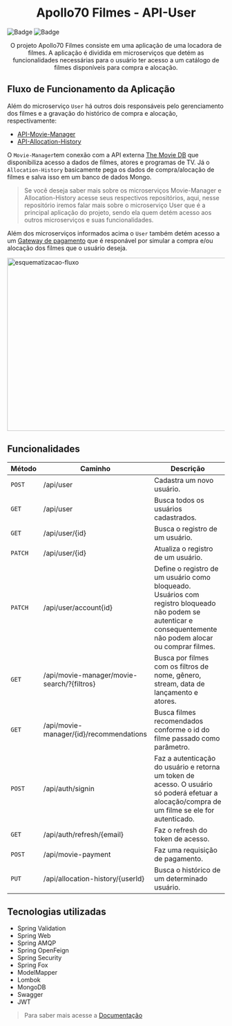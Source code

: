 <h1 align="center"> Apollo70 Filmes - API-User</h1>

![Badge](http://img.shields.io/static/v1?label=STATUS&message=DEVELOPMENT&color=yellow&style=for-the-badge)
![Badge](http://img.shields.io/static/v1?label=RELEASE%20DATE&message=SEPTEMBER%202022&color=yellow&style=for-the-badge)

<p align="center">O projeto Apollo70 Filmes consiste em uma aplicação de uma locadora de filmes. A aplicação é dividida em microserviços que detém as funcionalidades necessárias para o usuário ter acesso a um catálogo de filmes disponíveis para compra e alocação.<p>

## Fluxo de Funcionamento da Aplicação
Além do microserviço `User` há outros dois responsáveis pelo gerenciamento dos filmes e a gravação do histórico de compra e alocação, respectivamente:

 * [API-Movie-Manager](https://github.com/Team-Spring-Alpha/API-Movie-Manager)
 * [API-Allocation-History](https://github.com/Team-Spring-Alpha/API-Allocation-History.git)

O `Movie-Manager`tem conexão com a API externa [The Movie DB](https://www.themoviedb.org/documentation/api) que disponibiliza acesso a dados de filmes, atores e programas de TV. Já o `Allocation-History` basicamente pega os dados de compra/alocação de filmes e salva isso em um banco de dados Mongo. 

> Se você deseja saber mais sobre os microserviços Movie-Manager e Allocation-History acesse seus respectivos repositórios, aqui, nesse repositório iremos falar mais sobre o microserviço User que é a principal aplicação do projeto, sendo ela quem detém acesso aos outros microserviços e suas funcionalidades.

Além dos microserviços informados acima o `User` também detém acesso a um [Gateway de pagamento](https://github.com/rcdomingos/pb-process-payment) que é responável por simular a compra e/ou alocação dos filmes que o usuário deseja.

<img src="https://user-images.githubusercontent.com/97967193/189252252-6498579c-d4b0-4433-b9d3-5d0a130c452d.png" height="400" width="650" title="esquematizacao-fluxo">

## Funcionalidades

| Método | Caminho | Descrição |
|---|---|---|
| `POST` | /api/user | Cadastra um novo usuário. |
| `GET` | /api/user | Busca todos os usuários cadastrados. |
| `GET` | /api/user/{id} | Busca o registro de um usuário. |
| `PATCH` | /api/user/{id} | Atualiza o registro de um usuário. |
| `PATCH` | /api/user/account{id} | Define o registro de um usuário como bloqueado. Usuários com registro bloqueado não podem se autenticar e consequentemente não podem alocar ou comprar filmes. |
| `GET` | /api/movie-manager/movie-search/?{filtros}| Busca por filmes com os filtros de nome, gênero, stream, data de lançamento e atores. |
| `GET` | /api/movie-manager/{id}/recommendations | Busca filmes recomendados conforme o id do filme passado como parâmetro. |
| `POST` | /api/auth/signin | Faz a autenticação do usuário e retorna um token de acesso. O usuário só poderá efetuar a alocação/compra de um filme se ele for autenticado. |
| `GET` | /api/auth/refresh/{email} | Faz o refresh do token de acesso. |
| `POST` | /api/movie-payment| Faz uma requisição de pagamento. |
| `PUT` | /api/allocation-history/{userId} | Busca o histórico de um determinado usuário. |

## Tecnologias utilizadas
- Spring Validation
- Spring Web
- Spring AMQP
- Spring OpenFeign
- Spring Security
- Spring Fox
- ModelMapper
- Lombok
- MongoDB
- Swagger
- JWT

> Para saber mais acesse a [Documentação](https://userapollo70.herokuapp.com/swagger-ui/index.html)
